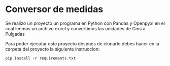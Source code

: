 # Conversor de medidas

Se realizo un proyecto un programa en Python con Pandas y Openpyxl en el cual leemos un archivo excel y convertimos las unidades de Cms a Pulgadas

Para poder ejecutar este proyecto despues de clonarlo debes hacer en la carpeta del proyecto la siguiente instruccion:

```
pip install -r requirements.txt
```
